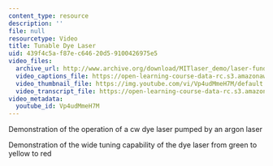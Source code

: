 ```yaml
---
content_type: resource
description: ''
file: null
resourcetype: Video
title: Tunable Dye Laser
uid: 439f4c5a-f87e-c646-20d5-9100426975e5
video_files:
  archive_url: http://www.archive.org/download/MITlaser_demo/laser-fund-demo-13_300k.mp4
  video_captions_file: https://open-learning-course-data-rc.s3.amazonaws.com/res-6-006-video-demonstrations-in-lasers-and-optics-spring-2008/54dfb64700fd553bad5ba3be0590bc42_Vp4udMmeH7M.vtt
  video_thumbnail_file: https://img.youtube.com/vi/Vp4udMmeH7M/default.jpg
  video_transcript_file: https://open-learning-course-data-rc.s3.amazonaws.com/res-6-006-video-demonstrations-in-lasers-and-optics-spring-2008/4b16400ff147edd4e5c1e99cf54705e3_Vp4udMmeH7M.pdf
video_metadata:
  youtube_id: Vp4udMmeH7M
---
```


Demonstration of the operation of a cw dye laser pumped by an argon laser

Demonstration of the wide tuning capability of the dye laser from green to yellow to red